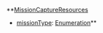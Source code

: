 **[MissionCaptureResources](RebellionMissionCaptureResources.md)
  * [missionType](RebellionmissionType.md): [Enumeration](Enumeration.md)**
